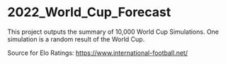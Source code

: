 # 2022_World_Cup_Forecast
This project outputs the summary of 10,000 World Cup Simulations.
One simulation is a random result of the World Cup. 

Source for Elo Ratings: https://www.international-football.net/

